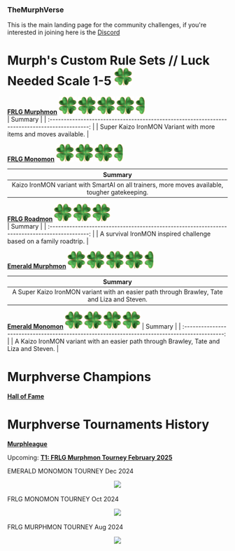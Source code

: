 ### TheMurphVerse

This is the main landing page for the community challenges, if you're interested in joining here is the [Discord](https://discord.gg/c4Bzm3Ezpx)

# Murph's Custom Rule Sets // Luck Needed Scale 1-5 <img src="https://github.com/BigMurph619/TheMurphVerse/blob/5cc7aaba0f1f9f2bcdfb71cf7152d428531bcd31/Images/Difficulty_rating_clover.png" width="40" height="40">

**[FRLG Murphmon](https://github.com/BigMurph619/Murphmon)** <img src="https://github.com/BigMurph619/TheMurphVerse/blob/5cc7aaba0f1f9f2bcdfb71cf7152d428531bcd31/Images/Difficulty_rating_clover.png" width="40" height="40"> <img src="https://github.com/BigMurph619/TheMurphVerse/blob/5cc7aaba0f1f9f2bcdfb71cf7152d428531bcd31/Images/Difficulty_rating_clover.png" width="40" height="40"> <img src="https://github.com/BigMurph619/TheMurphVerse/blob/5cc7aaba0f1f9f2bcdfb71cf7152d428531bcd31/Images/Difficulty_rating_clover.png" width="40" height="40"> <img src="https://github.com/BigMurph619/TheMurphVerse/blob/5cc7aaba0f1f9f2bcdfb71cf7152d428531bcd31/Images/Difficulty_rating_clover.png" width="40" height="40"> <img src="https://github.com/BigMurph619/TheMurphVerse/blob/main/Images/Difficulty_rating_half_clover.png" width="20" height="40">    
| Summary |
| :--------------------------------------------------------------------------------------------: |
| Super Kaizo IronMON Variant with more items and moves available. |

**[FRLG Monomon](https://github.com/BigMurph619/Monomon)** <img src="https://github.com/BigMurph619/TheMurphVerse/blob/5cc7aaba0f1f9f2bcdfb71cf7152d428531bcd31/Images/Difficulty_rating_clover.png" width="40" height="40"> <img src="https://github.com/BigMurph619/TheMurphVerse/blob/5cc7aaba0f1f9f2bcdfb71cf7152d428531bcd31/Images/Difficulty_rating_clover.png" width="40" height="40"> <img src="https://github.com/BigMurph619/TheMurphVerse/blob/5cc7aaba0f1f9f2bcdfb71cf7152d428531bcd31/Images/Difficulty_rating_clover.png" width="40" height="40"> <img src="https://github.com/BigMurph619/TheMurphVerse/blob/main/Images/Difficulty_rating_half_clover.png" width="20" height="40">    

| Summary |
| :--------------------------------------------------------------------------------------------: |
| Kaizo IronMON variant with SmartAI on all trainers, more moves available, tougher gatekeeping. |

**[FRLG Roadmon](https://github.com/DeathDoors/RoadMon)** <img src="https://github.com/BigMurph619/TheMurphVerse/blob/5cc7aaba0f1f9f2bcdfb71cf7152d428531bcd31/Images/Difficulty_rating_clover.png" width="40" height="40"> <img src="https://github.com/BigMurph619/TheMurphVerse/blob/5cc7aaba0f1f9f2bcdfb71cf7152d428531bcd31/Images/Difficulty_rating_clover.png" width="40" height="40"> <img src="https://github.com/BigMurph619/TheMurphVerse/blob/5cc7aaba0f1f9f2bcdfb71cf7152d428531bcd31/Images/Difficulty_rating_clover.png" width="40" height="40">    
| Summary |
| :--------------------------------------------------------------------------------------------: |
| A survival IronMON inspired challenge based on a family roadtrip. |

**[Emerald Murphmon](https://github.com/BigMurph619/Emerald-Murphmon)** <img src="https://github.com/BigMurph619/TheMurphVerse/blob/5cc7aaba0f1f9f2bcdfb71cf7152d428531bcd31/Images/Difficulty_rating_clover.png" width="40" height="40"> <img src="https://github.com/BigMurph619/TheMurphVerse/blob/5cc7aaba0f1f9f2bcdfb71cf7152d428531bcd31/Images/Difficulty_rating_clover.png" width="40" height="40"> <img src="https://github.com/BigMurph619/TheMurphVerse/blob/5cc7aaba0f1f9f2bcdfb71cf7152d428531bcd31/Images/Difficulty_rating_clover.png" width="40" height="40"> <img src="https://github.com/BigMurph619/TheMurphVerse/blob/5cc7aaba0f1f9f2bcdfb71cf7152d428531bcd31/Images/Difficulty_rating_clover.png" width="40" height="40"> <img src="https://github.com/BigMurph619/TheMurphVerse/blob/main/Images/Difficulty_rating_half_clover.png" width="20" height="40">

| Summary |
| :--------------------------------------------------------------------------------------------: |
| A Super Kaizo IronMON variant with an easier path through Brawley, Tate and Liza and Steven. |

**[Emerald Monomon](https://github.com/BigMurph619/Emerald-Monomon)** <img src="https://github.com/BigMurph619/TheMurphVerse/blob/5cc7aaba0f1f9f2bcdfb71cf7152d428531bcd31/Images/Difficulty_rating_clover.png" width="40" height="40"> <img src="https://github.com/BigMurph619/TheMurphVerse/blob/5cc7aaba0f1f9f2bcdfb71cf7152d428531bcd31/Images/Difficulty_rating_clover.png" width="40" height="40"> <img src="https://github.com/BigMurph619/TheMurphVerse/blob/5cc7aaba0f1f9f2bcdfb71cf7152d428531bcd31/Images/Difficulty_rating_clover.png" width="40" height="40"> <img src="https://github.com/BigMurph619/TheMurphVerse/blob/5cc7aaba0f1f9f2bcdfb71cf7152d428531bcd31/Images/Difficulty_rating_clover.png" width="40" height="40">
| Summary |
| :--------------------------------------------------------------------------------------------: |
| A Kaizo IronMON variant with an easier path through Brawley, Tate and Liza and Steven. |

# Murphverse Champions

**[Hall of Fame](https://github.com/BigMurph619/Hall-of-Fame/blob/main/README.md)**

# Murphverse Tournaments History

**[Murphleague](https://github.com/BigMurph619/MurphLeague-2025/blob/main/README.md)**

Upcoming: **[T1: FRLG Murphmon Tourney February 2025](https://github.com/BigMurph619/Murphmon-Tourney-Feb-2025-T1-/blob/main/readme.md)**

EMERALD MONOMON TOURNEY Dec 2024

<p align="center">
<img src="https://github.com/BigMurph619/TheMurphVerse/blob/main/Images/Emerald%20Monomon%20Tourney%20Dec%2024%20podium.png">

FRLG MONOMON TOURNEY Oct 2024

<p align="center">
<img src="https://github.com/BigMurph619/TheMurphVerse/blob/main/Images/Mono%20tourney%20podium.png">

FRLG MURPHMON TOURNEY Aug 2024

<p align="center">
<img src="https://github.com/BigMurph619/TheMurphVerse/blob/2316139f4d60834bb145540d0e10a768bbd82728/Images/FinalMurphmonPodium.png">

